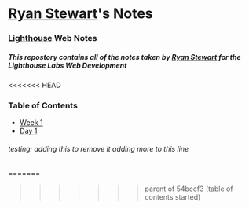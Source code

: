# [Ryan Stewart](https://github.com/ryanstew95)'s Notes
### [Lighthouse](https://www.lighthouselabs.ca/) Web Notes
##### This repostory contains all of the notes taken by [Ryan Stewart](https://github.com/ryanstew95) for the Lighthouse Labs Web Development 
<<<<<<< HEAD

### Table of Contents
* [Week 1](/Week_1)
* [Day 1](/Week_1/Day_1) 

###### testing: adding this to remove it adding more to this line
=======
>>>>>>> parent of 54bccf3 (table of contents started)
